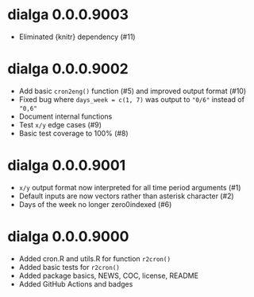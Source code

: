 # dialga 0.0.0.9003

* Eliminated {knitr} dependency (#11)

# dialga 0.0.0.9002

* Add basic `cron2eng()` function (#5) and improved output format (#10)
* Fixed bug where `days_week = c(1, 7)` was output to `"0/6"` instead of `"0,6"`
* Document internal functions
* Test `x/y` edge cases (#9)
* Basic test coverage to 100% (#8)

# dialga 0.0.0.9001

* `x/y` output format now interpreted for all time period arguments (#1)
* Default inputs are now vectors rather than asterisk character (#2)
* Days of the week no longer zero0indexed (#6)

# dialga 0.0.0.9000

* Added cron.R and utils.R for function `r2cron()`
* Added basic tests for `r2cron()`
* Added package basics, NEWS, COC, license, README
* Added GitHub Actions and badges
